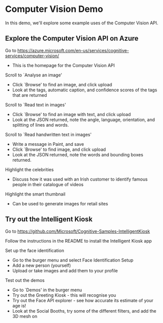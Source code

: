 # Computer Vision Demo
In this demo, we'll explore some example uses of the Computer Vision API.

## Explore the Computer Vision API on Azure
Go to https://azure.microsoft.com/en-us/services/cognitive-services/computer-vision/
* This is the homepage for the Computer Vision API

Scroll to `Analyse an image'
* Click `Browse' to find an image, and click upload
* Look at the tags, automatic caption, and confidence scores of the tags that are returned

Scroll to `Read text in images'
* Click `Browse' to find an image with text, and click upload
* Look at the JSON returned, note the angle, language, orientation, and splitting of lines and words.

Scroll to `Read handwritten text in images'
* Write a message in Paint, and save
* Click `Browse' to find image, and click upload
* Look at the JSON returned, note the words and bounding boxes returned.

Highlight the celebrities
* Discuss how it was used with an Irish customer to identify famous people in their catalogue of videos

Highlight the smart thumbnail
* Can be used to generate images for retail sites

## Try out the Intelligent Kiosk
Go to https://github.com/Microsoft/Cognitive-Samples-IntelligentKiosk

Follow the instructions in the README to install the Intelligent Kiosk app

Set up the face identification
* Go to the burger menu and select Face Identification Setup
* Add a new person (yourself)
* Upload or take images and add them to your profile

Test out the demos
* Go to `Demos' in the burger menu
* Try out the Greeting Kiosk - this will recognise you
* Try out the Face API explorer - see how accurate its estimate of your age is!
* Look at the Social Booths, try some of the different filters, and add the 3D mesh on



